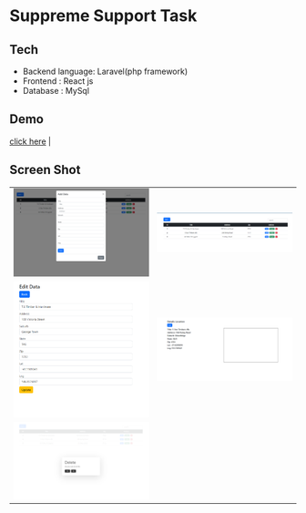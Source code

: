 # Suppreme Support Task
## Tech
- Backend language: Laravel(php framework)
- Frontend        : React js
- Database        : MySql
## Demo

[click here](https://siabd.xyz) |


## Screen Shot

<table>
  <tr>
    <td><img src="https://github.com/RezaulRaaz/supreme-support-task/blob/master/img/add_data.PNG" width=100%></td>
    <td><img src="https://github.com/RezaulRaaz/supreme-support-task/blob/master/img/list.PNG" width=100%></td>
  </tr>
  <tr>
    <td><img src="https://github.com/RezaulRaaz/supreme-support-task/blob/master/img/update_data.PNG" width=100%></td>
    <td><img src="https://github.com/RezaulRaaz/supreme-support-task/blob/master/img/details.PNG" width=100%></td>
  </tr>
    <tr>
    <td><img src="https://github.com/RezaulRaaz/supreme-support-task/blob/master/img/delete.PNG" width=100%></td>

  </tr>
 </table>
 <table>
